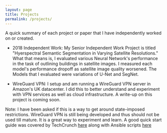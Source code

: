 ```yaml
---
layout: page
title: Projects
permalink: /projects/
---
```

A quick summary of each project or paper that I have independently worked on or created. 

- 2018 Independent Work:  My Senior Independent Work Project is titled "Hyerspectral Semantic Segmentation in Varying Satellite Resolutions." What that means is, I evaluated various Neural Network's performance in the task of outlining buildings in satellite images. I measured each model's performance dropoff as satellite image quality worsened. The Models that I evaluated were variations of U-Net and SegNet.

- WireGuard VPN: I setup and am running a WireGuard VPN server in Amazon's UK datacenter. I did this to better understand and experiment with VPN services as well as cloud infrastructure. A write-up on this project is coming soon.

Note: I have been asked if this is a way to get around state-imposed restrictions. WireGuard VPN is still being developed and thus should not be used till mature. It is a great way to experiment and learn. A good quick start guide was covered by TechCrunch [here](https://techcrunch.com/2018/07/28/how-i-made-my-own-wireguard-vpn-server/) along with Ansible scripts [here](https://github.com/trailofbits/algo)

<!-- - WMATA Clone <In progress> Curious about NFC and RFID protocols and tired of carying MetroCards around, I contacted WMATA to see if I could make an app that clones/replays MetroCard ids to their RFID recievers. I experimented with the Swift language, RFID documentation, and starting my own OpenSource Project.

the trello board for tracking this project's progress is here: <a href="">MetroCard</a> -->

